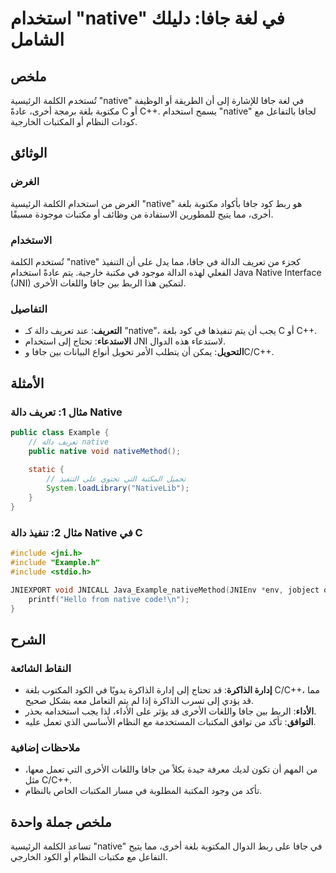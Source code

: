 <!--
Meta Description: # استخدام "native" في لغة جافا: دليلك الشامل ## ملخص تُستخدم الكلمة الرئيسية "native" في لغة جافا للإشارة إلى أن الطريقة أو الوظيفة مكتوبة بلغة برمجة ...
Meta Keywords: native, جافا, استخدام, بلغة, الكلمة
-->

# استخدام "native" في لغة جافا: دليلك الشامل

## ملخص 
تُستخدم الكلمة الرئيسية "native" في لغة جافا للإشارة إلى أن الطريقة أو الوظيفة مكتوبة بلغة برمجة أخرى، عادةً C أو C++. يسمح استخدام "native" لجافا بالتفاعل مع كودات النظام أو المكتبات الخارجية.

## الوثائق 
### الغرض
الغرض من استخدام الكلمة الرئيسية "native" هو ربط كود جافا بأكواد مكتوبة بلغة أخرى، مما يتيح للمطورين الاستفادة من وظائف أو مكتبات موجودة مسبقًا.

### الاستخدام
تُستخدم الكلمة "native" كجزء من تعريف الدالة في جافا، مما يدل على أن التنفيذ الفعلي لهذه الدالة موجود في مكتبة خارجية. يتم عادةً استخدام Java Native Interface (JNI) لتمكين هذا الربط بين جافا واللغات الأخرى.

### التفاصيل
- **التعريف**: عند تعريف دالة كـ "native"، يجب أن يتم تنفيذها في كود بلغة C أو C++.
- **الاستدعاء**: تحتاج إلى استخدام JNI لاستدعاء هذه الدوال. 
- **التحويل**: يمكن أن يتطلب الأمر تحويل أنواع البيانات بين جافا وC/C++.

## الأمثلة
### مثال 1: تعريف دالة Native
```java
public class Example {
    // تعريف دالة native
    public native void nativeMethod();
    
    static {
        // تحميل المكتبة التي تحتوي على التنفيذ
        System.loadLibrary("NativeLib");
    }
}
```

### مثال 2: تنفيذ دالة Native في C
```c
#include <jni.h>
#include "Example.h"
#include <stdio.h>

JNIEXPORT void JNICALL Java_Example_nativeMethod(JNIEnv *env, jobject obj) {
    printf("Hello from native code!\n");
}
```

## الشرح
### النقاط الشائعة
- **إدارة الذاكرة**: قد تحتاج إلى إدارة الذاكرة يدويًا في الكود المكتوب بلغة C/C++، مما قد يؤدي إلى تسرب الذاكرة إذا لم يتم التعامل معه بشكل صحيح.
- **الأداء**: الربط بين جافا واللغات الأخرى قد يؤثر على الأداء، لذا يجب استخدامه بحذر.
- **التوافق**: تأكد من توافق المكتبات المستخدمة مع النظام الأساسي الذي تعمل عليه.

### ملاحظات إضافية
- من المهم أن تكون لديك معرفة جيدة بكلاً من جافا واللغات الأخرى التي تعمل معها، مثل C/C++.
- تأكد من وجود المكتبة المطلوبة في مسار المكتبات الخاص بالنظام.

## ملخص جملة واحدة
تساعد الكلمة الرئيسية "native" في جافا على ربط الدوال المكتوبة بلغة أخرى، مما يتيح التفاعل مع مكتبات النظام أو الكود الخارجي.